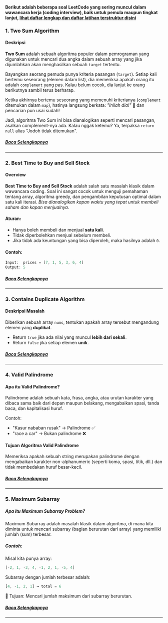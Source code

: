 #### Berikut adalah beberapa soal LeetCode yang sering muncul dalam wawancara kerja (coding interview), baik untuk pemula maupun tingkat lanjut, [lihat daftar lengkap dan daftar latihan terstruktur disini](https://github.com/juahadinata/belajar-leetcode/blob/main/penjelasan/soal_soal_leetcode.md)

### 1. Two Sum Algorithm

#### Deskripsi
**Two Sum** adalah sebuah algoritma populer dalam pemrograman yang digunakan 
untuk mencari dua angka dalam sebuah array yang jika dijumlahkan 
akan menghasilkan sebuah ```target``` tertentu.  

Bayangkan seorang pemuda punya kriteria pasangan (```target```). Setiap kali bertemu seseorang (elemen dalam list), dia memeriksa apakah orang itu adalah ```complement``` yang pas. Kalau belum cocok, dia lanjut ke orang berikutnya sambil terus berharap.

Ketika akhirnya bertemu seseorang yang memenuhi kriterianya (```complement``` ditemukan dalam ```map```), hatinya langsung berkata: *"Inilah dia!"* 💖 dan pencarian pun usai sudah!

Jadi, algoritma Two Sum ini bisa dianalogikan seperti mencari pasangan, asalkan complement-nya ada. Kalau nggak ketemu? Ya, terpaksa ```return null``` alias "Jodoh tidak ditemukan".

#####  [Baca Selengkapnya](https://github.com/juahadinata/belajar-leetcode/blob/main/penjelasan/two_sum.md)

---

### 2. Best Time to Buy and Sell Stock

#### Overview

**Best Time to Buy and Sell Stock** adalah salah satu masalah klasik dalam wawancara coding. 
Soal ini sangat cocok untuk menguji pemahaman tentang array, algoritma greedy, 
dan pengambilan keputusan optimal dalam satu kali iterasi.
*Bisa dianalogikan kapan waktu yang tepat untuk membeli saham dan kapan menjualnya.*


#### Aturan:
- Hanya boleh membeli dan menjual **satu kali**.
- Tidak diperbolehkan menjual sebelum membeli.
- Jika tidak ada keuntungan yang bisa diperoleh, maka hasilnya adalah `0`.

####  Contoh:
```dart
Input:  prices = [7, 1, 5, 3, 6, 4]
Output: 5
``` 

#####  [Baca Selengkapnya](https://github.com/juahadinata/belajar-leetcode/blob/main/penjelasan/besttime_to_buy_and_sell_stck.md)

---

### 3. Contains Duplicate Algorithm

#### Deskripsi Masalah
Diberikan sebuah array `nums`, tentukan apakah array tersebut mengandung elemen yang **duplikat**.

- Return `true` jika ada nilai yang muncul **lebih dari sekali**.
- Return `false` jika setiap elemen **unik**.

#####  [Baca Selengkapnya](https://github.com/juahadinata/belajar-leetcode/blob/main/penjelasan/contains_duplicate.md)
---

### 4. Valid Palindrome
#### Apa itu Valid Palindrome?
Palindrome adalah sebuah kata, frasa, angka, atau urutan karakter yang dibaca sama baik dari depan maupun belakang, mengabaikan spasi, tanda baca, dan kapitalisasi huruf.

Contoh:
- "Kasur nababan rusak" → Palindrome ✅
- "race a car" → Bukan palindrome ❌

#### Tujuan Algoritma Valid Palindrome
Memeriksa apakah sebuah string merupakan palindrome dengan mengabaikan karakter non-alphanumeric (seperti koma, spasi, titik, dll.) dan tidak membedakan huruf besar-kecil.

#####  [Baca Selengkapnya](https://github.com/juahadinata/belajar-leetcode/blob/main/penjelasan/valid_palindrome.md)
---

### 5. Maximum Subarray
##### Apa itu Maximum Subarray Problem?
Maximum Subarray adalah masalah klasik dalam algoritma, di mana kita diminta untuk mencari subarray (bagian berurutan dari array) yang memiliki jumlah (sum) terbesar.

##### Contoh:
Misal kita punya array:
```dart
[-2, 1, -3, 4, -1, 2, 1, -5, 4]
```
Subarray dengan jumlah terbesar adalah:
```dart
[4, -1, 2, 1] → total = 6
```
🎯 Tujuan:
Mencari jumlah maksimum dari subarray berurutan.

#####  [Baca Selengkapnya](https://github.com/juahadinata/belajar-leetcode/blob/main/penjelasan/maximum_subarray.md)
---